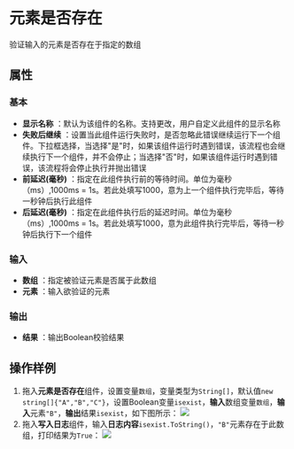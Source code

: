 # 元素是否存在

验证输入的元素是否存在于指定的数组

## 属性

### 基本

- **显示名称** ：默认为该组件的名称。支持更改，用户自定义此组件的显示名称
- **失败后继续** ：设置当此组件运行失败时，是否忽略此错误继续运行下一个组件。下拉框选择，当选择"是"时，如果该组件运行时遇到错误，该流程也会继续执行下一个组件，并不会停止；当选择"否"时，如果该组件运行时遇到错误，该流程将会停止执行并抛出错误
- **前延迟(毫秒)** ：指定在此组件执行前的等待时间。单位为毫秒（ms）,1000ms = 1s。若此处填写1000，意为上一个组件执行完毕后，等待一秒钟后执行此组件
- **后延迟(毫秒)** ：指定在此组件执行后的延迟时间。单位为毫秒（ms）,1000ms = 1s。若此处填写1000，意为此组件执行完毕后，等待一秒钟后执行下一个组件

### 输入

- **数组** ：指定被验证元素是否属于此数组
- **元素** ：输入欲验证的元素

### 输出

- **结果** ：输出Boolean校验结果

## 操作样例

1. 拖入**元素是否存在**组件，设置变量`数组`，变量类型为`String[]`，默认值`new string[]{"A","B","C"}`，设置Boolean变量`isexist`，**输入**数组变量`数组`，**输入**元素`"B"`，**输出**结果`isexist`，如下图所示：
   ![](https://docimages.blob.core.chinacloudapi.cn/images/Activities/ExistsInArrayActivity1.png)
2. 拖入**写入日志**组件，输入**日志内容**`isexist.ToString()`，`"B"`元素存在于此数组，打印结果为`True`：
   ![](https://docimages.blob.core.chinacloudapi.cn/images/Activities/ExistsInArrayActivity2.png)
